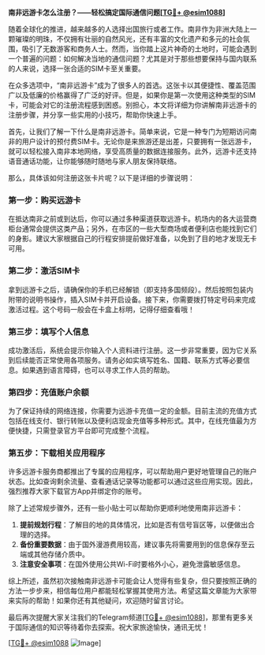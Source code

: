 **南非远游卡怎么注册？——轻松搞定国际通信问题[[TG💪+ @esim1088](https://t.me/s/esim1088)]**

随着全球化的推进，越来越多的人选择出国旅行或者工作。南非作为非洲大陆上一颗璀璨的明珠，不仅拥有壮丽的自然风光，还有丰富的文化遗产和多元的社会氛围，吸引了无数游客和商务人士。然而，当你踏上这片神奇的土地时，可能会遇到一个普遍的问题：如何解决当地的通信问题？尤其是对于那些想要保持与国内联系的人来说，选择一张合适的SIM卡至关重要。

在众多选项中，“南非远游卡”成为了很多人的首选。这张卡以其便捷性、覆盖范围广以及低廉的价格赢得了广泛的好评。但是，如果你是第一次使用这种类型的SIM卡，可能会对它的注册流程感到困惑。别担心，本文将详细为你讲解南非远游卡的注册步骤，并分享一些实用的小技巧，帮助你快速上手。

首先，让我们了解一下什么是南非远游卡。简单来说，它是一种专门为短期访问南非的用户设计的预付费SIM卡。无论你是来旅游还是出差，只要拥有一张远游卡，就可以轻松接入南非本地网络，享受高质量的数据连接服务。此外，远游卡还支持语音通话功能，让你能够随时随地与家人朋友保持联络。

那么，具体该如何注册这张卡片呢？以下是详细的步骤说明：

### 第一步：购买远游卡

在抵达南非之前或到达后，你可以通过多种渠道获取远游卡。机场内的各大运营商柜台通常会提供这类产品；另外，在市区的一些大型商场或者便利店也能找到它们的身影。建议大家根据自己的行程安排提前做好准备，以免到了目的地才发现无卡可用。

### 第二步：激活SIM卡

拿到远游卡之后，请确保你的手机已经解锁（即支持多国频段）。然后按照包装内附带的说明书操作，插入SIM卡并开启设备。接下来，你需要拨打特定号码来完成激活过程。这个号码一般会在卡盒上标明，记得仔细查看哦！

### 第三步：填写个人信息

成功激活后，系统会提示你输入个人资料进行注册。这一步非常重要，因为它关系到后续能否正常使用各项服务。请务必如实填写姓名、国籍、联系方式等必要信息。如果遇到语言障碍，也可以寻求工作人员的帮助。

### 第四步：充值账户余额

为了保证持续的网络连接，你需要为远游卡充值一定的金额。目前主流的充值方式包括在线支付、银行转账以及便利店现金充值等多种形式。其中，在线充值最为方便快捷，只需登录官方平台即可完成整个流程。

### 第五步：下载相关应用程序

许多远游卡服务商都推出了专属的应用程序，可以帮助用户更好地管理自己的账户状态。比如查询剩余流量、查看通话记录等功能都可以通过这些应用实现。因此，强烈推荐大家下载官方App并绑定你的账号。

除了上述常规步骤外，还有一些小贴士可以帮助你更顺利地使用南非远游卡：

1. **提前规划行程**：了解目的地的具体情况，比如是否有信号盲区等，以便做出合理的选择。
2. **备份重要数据**：由于国外漫游费用较高，建议事先将需要用到的信息保存至云端或其他存储介质中。
3. **注意安全事项**：在国外使用公共Wi-Fi时要格外小心，避免泄露敏感信息。

综上所述，虽然初次接触南非远游卡可能会让人觉得有些复杂，但只要按照正确的方法一步步来，相信每位用户都能轻松掌握其使用方法。希望这篇文章能为大家带来实际的帮助！如果你还有其他疑问，欢迎随时留言讨论。

最后再次提醒大家关注我们的Telegram频道[[TG💪+ @esim1088](https://t.me/s/esim1088)]，那里有更多关于国际通信的知识等待着你去探索。祝大家旅途愉快，通讯无忧！

[[TG💪+ @esim1088](https://t.me/s/esim1088) ![Image](https://i.postimg.cc/4NQfJmqS/Snipaste-2025-05-13-00-14-12.png)]